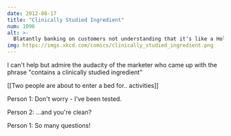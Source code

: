 ```yaml
---
date: 2012-08-17
title: "Clinically Studied Ingredient"
num: 1096
alt: >-
  Blatantly banking on customers not understanding that it's like a Hollywood studio advertising that their new movie was 'watched by Roger Ebert'.
img: https://imgs.xkcd.com/comics/clinically_studied_ingredient.png
---
```

I can't help but admire the audacity of the marketer who came up with the phrase "contains a clinically studied ingredient"

[[Two people are about to enter a bed for.. activities]]

Person 1: Don't worry - I've been tested.

Person 2: ...and you're clean?

Person 1: So many questions!


